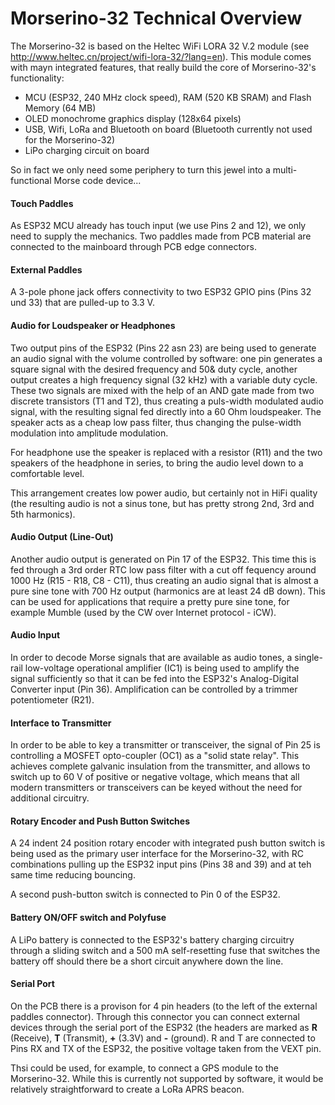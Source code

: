 # Morserino-32 Technical Overview

The Morserino-32 is based on the Heltec WiFi LORA 32 V.2 module (see http://www.heltec.cn/project/wifi-lora-32/?lang=en). This module comes with mayn integrated features, that really build the core of Morserino-32's functionality:

* MCU (ESP32, 240 MHz clock speed), RAM (520 KB SRAM) and Flash Memory (64 MB)
* OLED monochrome graphics display (128x64 pixels)
* USB, Wifi, LoRa and Bluetooth on board (Bluetooth currently not used for the Morserino-32)
* LiPo charging circuit on board

So in fact we only need some periphery to turn this jewel into a multi-functional Morse code device...

#### Touch Paddles
As ESP32 MCU already has touch input (we use Pins 2 and 12), we only need to supply the mechanics. Two paddles made from PCB material are connected to the mainboard through PCB edge connectors.

#### External Paddles
A 3-pole phone jack offers connectivity to two ESP32 GPIO pins (Pins 32 und 33) that are pulled-up to 3.3 V.


#### Audio for Loudspeaker or Headphones
Two output pins of the ESP32 (Pins 22 asn 23) are being used to generate an audio signal with the volume controlled by software: one pin generates a square signal with the desired frequency and 50& duty cycle, another output creates a high frequency signal (32 kHz) with a variable duty cycle. These two signals are mixed with the help of an AND gate made from two discrete transistors (T1 and T2), thus creating a puls-width modulated audio signal, with the resulting signal fed directly into a 60 Ohm loudspeaker. The speaker acts as a cheap low pass filter, thus changing the pulse-width modulation into amplitude modulation. 

For headphone use the speaker is replaced with a resistor (R11)  and the two speakers of the headphone in series, to bring the audio level down to a comfortable level.

This arrangement creates low power audio, but certainly not in HiFi quality (the resulting audio is not a sinus tone, but has pretty strong 2nd, 3rd and 5th harmonics).

#### Audio Output (Line-Out)

Another audio output is generated on Pin 17 of the ESP32. This time this is fed through a 3rd order RTC low pass filter with a cut  off fequency around 1000 Hz (R15 - R18, C8 - C11), thus creating an audio signal that is almost a pure sine tone with 700 Hz output (harmonics are at least 24 dB down). This can be used for applications that require a pretty pure sine tone, for example Mumble (used by the CW over Internet protocol - iCW).

#### Audio Input
In order to decode Morse signals that are available as audio tones, a single-rail low-voltage operational amplifier (IC1) is being used to amplify the signal sufficiently so that it can be fed into the ESP32's Analog-Digital Converter input (Pin 36). Amplification can be controlled by a trimmer potentiometer (R21).

#### Interface to Transmitter
In order to be able to key a transmitter or transceiver, the signal of Pin 25 is controlling a MOSFET opto-coupler (OC1) as a "solid state relay". This achieves complete galvanic insulation from the transmitter, and allows to switch up to 60 V of positive or negative voltage, which means that all modern transmitters or transceivers can be keyed without the need for additional circuitry.

#### Rotary Encoder and Push Button Switches
A 24 indent 24 position rotary encoder with integrated push button switch is being used as the primary user interface for the Morserino-32, with RC combinations pulling up the ESP32 input pins (Pins 38 and 39) and at teh same time reducing bouncing.

A second push-button switch is connected to Pin 0 of the ESP32.

#### Battery ON/OFF switch and Polyfuse
A LiPo battery is connected to the ESP32's battery charging circuitry through a sliding switch and a 500 mA self-resetting fuse that switches the battery off should there be a short circuit anywhere down the line.

#### Serial Port
On the PCB there is a provison for 4 pin headers (to the left of the external paddles connector). Through this connector you can connect external devices through the serial port of the ESP32 (the headers are marked as **R** (Receive), **T** (Transmit), **+** (3.3V) and **-** (ground). R and T are connected to Pins RX and TX of the ESP32, the positive voltage taken from the VEXT pin.

Thsi could be used, for example, to connect a GPS module to the Morserino-32. While this is currently not supported by software, it would be relatively straightforward to create a LoRa APRS beacon.
